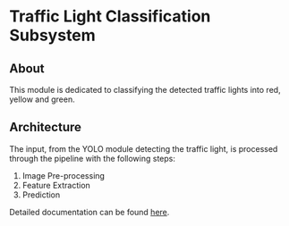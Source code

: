 # Traffic Light Classification Subsystem

## About
This module is dedicated to classifying the detected traffic lights into red, yellow and green.

## Architecture
The input, from the YOLO module detecting the traffic light, is processed through the pipeline with the following steps:
1. Image Pre-processing
2. Feature Extraction
3. Prediction

Detailed documentation can be found <a href="./../../doc/Traffic Light Classification Subsystem.md">here</a>.
